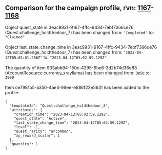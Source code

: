 ## Comparison for the campaign profile, rvn: [1167](https://github.com/PRO100KatYT/FortniteProfileRevisions/tree/main/profiles/campaign/1167%20campaign.json)-[1168](https://github.com/PRO100KatYT/FortniteProfileRevisions/tree/main/profiles/campaign/1168%20campaign.json)

Object quest_state in 3eac9931-9167-4ffc-9434-7ebf7366ce76 (Quest:challenge_holdthedoor_7) has been changed from: `"Completed"` to: `"Claimed"`
<br><br>
Object last_state_change_time in 3eac9931-9167-4ffc-9434-7ebf7366ce76 (Quest:challenge_holdthedoor_7) has been changed from: `"2023-04-12T05:02:01.286Z"` to: `"2023-04-12T05:02:59.129Z"`
<br><br>
The quantity of item 933abb94-150c-4295-9be6-2d2b74d36e88 (AccountResource:currency_xrayllama) has been changed from: `3850` to: `3900`
<br><br>
Item ce7981b5-a350-4ae4-99ee-e886f22e5631 has been added to the profile:

```
{
  "templateId": "Quest:challenge_holdthedoor_8",
  "attributes": {
    "creation_time": "2023-04-12T05:02:59.129Z",
    "quest_state": "Active",
    "last_state_change_time": "2023-04-12T05:02:59.129Z",
    "level": -1,
    "quest_rarity": "uncommon",
    "xp_reward_scalar": 1
  },
  "quantity": 1
}
```

<br><br>
